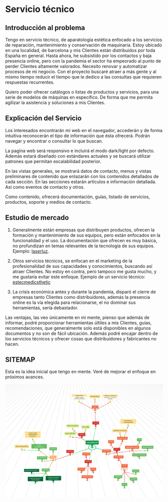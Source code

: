 # Servicio técnico

## Introducción al problema

Tengo en servicio técnico, de aparatología estética enfocado a los servicios de reparación, mantenimiento y conservación de maquinaria. Estoy ubicado en una localidad, de barcelona y mis Clientes están distribuidos por toda España en general. Hasta ahora, he subsistido por los contactos y baja presencia online, pero con la pandemia el sector ha empeorado al punto de perder Clientes altamente valorados. Necesito renovar y automatizar procesos de mi negocio. Con el proyecto buscaré atraer a más gente y al mismo tiempo reducir el tiempo que le dedico a las consultas que requieren respuestas recurrentes.

Quiero poder ofrecer catálogos o listas de productos y servicios, para una serie de modelos de máquinas en específico. De forma que me permita agilizar la asistencia y soluciones a mis Clientes.

## Explicación del Servicio

Los interesados encontrarán mi web en el navegador, accederán y de forma intuitiva reconocerán el tipo de información que ésta ofrecerá. Podrán navegar y encontrar o consultar lo que buscan.

La pagína web será responsivo e incluirá el modo dark/light por defecto. Además estará diseñado con estándares actuales y se buscará utilizar patrones que permitan escalabilidad posterior.

En las vistas generales, se mostrará datos de contacto, menus y vistas preliminares de contenido que enlazarán con los contenidos detallados de cada sección. En las secciones estarán artículos e información detallada. Así como eventos de contacto y otros.

Como contenido, ofrecerá documentación, guías, listado de servicios, productos, soporte y medios de contacto.

## Estudio de mercado

1. Generalmente están empresas que distribuyen productos, ofrecen la formación y mantenimiento de sus equipos, pero están enfocados en la funcionalidad y el uso. La documentación que ofrecen es muy básica, no profundizan en temas relevantes de la tecnología de sus equipos. Ejemplo: [laserluz](https://laserluz.com/).

2. Otros servicios técnicos, se enfocan en el marketing de la profesionalidad de sus capacidades y conocimientos, buscando así atraer Clientes. No estoy en contra, pero tampoco me gusta mucho, y me gustaría evitar este enfoque. Ejemplo de un servicio técnico: [estecmedicsthetic](https://stecmedicsthetic.com/?gclid=Cj0KCQjws-OEBhCkARIsAPhOkIZq8FKrljpa7pDZy937deYiRGKwbHTDFnBVn_xRqMgAKu7HCgk-6qUaAh87EALw_wcB)

3. La crisis económica antes y durante la pandemia, disparó el cierre de empresas tanto Clientes como distribuidores, además la presencia online es la vía elegida para relacionarse, el no dominar sus herramientas, sería debastador.

Las ventajas, las veo únicamente en mi mente, pienso que además de informar, podré proporcionar herramientas últiles a mis Clientes, guías, recomendaciones, que generalmente solo está disponibles en algunos documentos y no son de fácil ubicación. Además podré encajar dentro de los servicios técnicos y ofrecer cosas que distribuidores y fabricantes no hacen.
## SITEMAP

Esta es la idea inicial que tengo en mente. Veré de mejorar el enfoque en próximos avances.

![map-site](.//sitemap_qtech.png)
